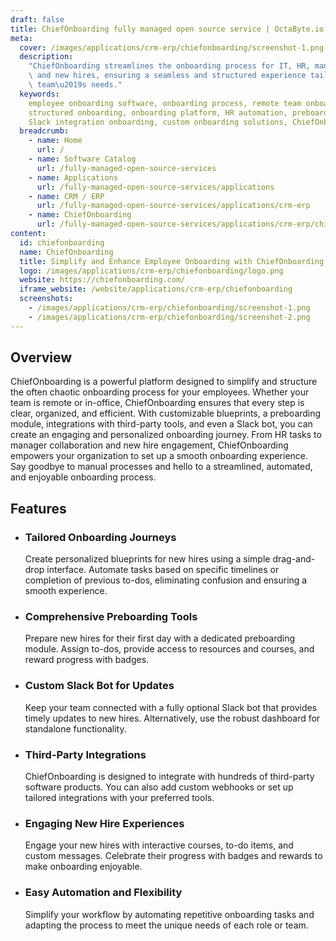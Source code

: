 ```yaml
---
draft: false
title: ChiefOnboarding fully managed open source service | OctaByte.io
meta:
  cover: /images/applications/crm-erp/chiefonboarding/screenshot-1.png
  description:
    "ChiefOnboarding streamlines the onboarding process for IT, HR, managers,\
    \ and new hires, ensuring a seamless and structured experience tailored to your\
    \ team\u2019s needs."
  keywords:
    employee onboarding software, onboarding process, remote team onboarding,
    structured onboarding, onboarding platform, HR automation, preboarding tools,
    Slack integration onboarding, custom onboarding solutions, ChiefOnboarding features
  breadcrumb:
    - name: Home
      url: /
    - name: Software Catalog
      url: /fully-managed-open-source-services
    - name: Applications
      url: /fully-managed-open-source-services/applications
    - name: CRM / ERP
      url: /fully-managed-open-source-services/applications/crm-erp
    - name: ChiefOnboarding
      url: /fully-managed-open-source-services/applications/crm-erp/chiefonboarding
content:
  id: chiefonboarding
  name: ChiefOnboarding
  title: Simplify and Enhance Employee Onboarding with ChiefOnboarding
  logo: /images/applications/crm-erp/chiefonboarding/logo.png
  website: https://chiefonboarding.com/
  iframe_website: /website/applications/crm-erp/chiefonboarding
  screenshots:
    - /images/applications/crm-erp/chiefonboarding/screenshot-1.png
    - /images/applications/crm-erp/chiefonboarding/screenshot-2.png
---
```


## Overview

ChiefOnboarding is a powerful platform designed to simplify and structure the often chaotic onboarding process for your employees. Whether your team is remote or in-office, ChiefOnboarding ensures that every step is clear, organized, and efficient. With customizable blueprints, a preboarding module, integrations with third-party tools, and even a Slack bot, you can create an engaging and personalized onboarding journey. From HR tasks to manager collaboration and new hire engagement, ChiefOnboarding empowers your organization to set up a smooth onboarding experience. Say goodbye to manual processes and hello to a streamlined, automated, and enjoyable onboarding process.

## Features

- ### Tailored Onboarding Journeys

  Create personalized blueprints for new hires using a simple drag-and-drop interface. Automate tasks based on specific timelines or completion of previous to-dos, eliminating confusion and ensuring a smooth experience.

- ### Comprehensive Preboarding Tools

  Prepare new hires for their first day with a dedicated preboarding module. Assign to-dos, provide access to resources and courses, and reward progress with badges.

- ### Custom Slack Bot for Updates

  Keep your team connected with a fully optional Slack bot that provides timely updates to new hires. Alternatively, use the robust dashboard for standalone functionality.

- ### Third-Party Integrations

  ChiefOnboarding is designed to integrate with hundreds of third-party software products. You can also add custom webhooks or set up tailored integrations with your preferred tools.

- ### Engaging New Hire Experiences

  Engage your new hires with interactive courses, to-do items, and custom messages. Celebrate their progress with badges and rewards to make onboarding enjoyable.

- ### Easy Automation and Flexibility

  Simplify your workflow by automating repetitive onboarding tasks and adapting the process to meet the unique needs of each role or team.

